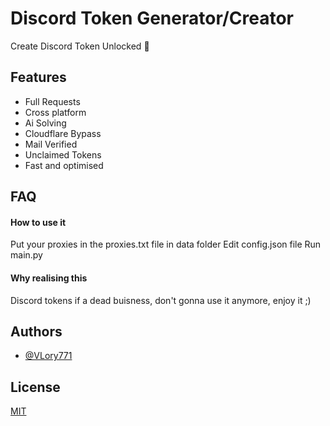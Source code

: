 
# Discord Token Generator/Creator

Create Discord Token Unlocked 🤖


## Features

- Full Requests
- Cross platform
- Ai Solving
- Cloudflare Bypass
- Mail Verified
- Unclaimed Tokens
- Fast and optimised
## FAQ

#### How to use it

Put your proxies in the proxies.txt file in data folder
Edit config.json file
Run main.py

#### Why realising this

Discord tokens if a dead buisness, don't gonna use it anymore, enjoy it ;)




## Authors

- [@VLory771](https://www.github.com/Lory771)


## License

[MIT](https://choosealicense.com/licenses/mit/)

